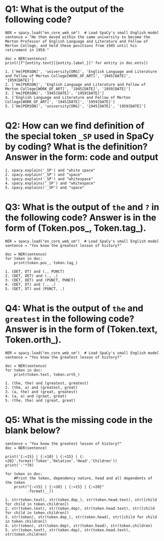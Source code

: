 # Q1: What is the output of the following code?
```
NER = spacy.load("en_core_web_sm")  # Load SpaCy's small English model
sentence = "He then moved within the same university to become the Merton Professor of English Language and Literature and Fellow of Merton College, and held these positions from 1945 until his retirement in 1959."

doc = NER(sentence)
print([f"{entity.text}[{entity.label_}]" for entity in doc.ents])
```
```
1. ['He[PERSON]', 'university[ORG]', 'English Language and Literature and Fellow of Merton College[WORK_OF_ART]', '1945[DATE]', '1959[DATE]']
2. ['He[PERSON]', 'English Language and Literature and Fellow of Merton College[WORK_OF_ART]', '1945[DATE]', '1959[DATE]']
3. ['He[PERSON]', '1945[DATE]', '1959[DATE]'] 
4. ['English Language and Literature and Fellow of Merton College[WORK_OF_ART]', '1945[DATE]', '1959[DATE]']
5. ['He[PERSON]', 'university[ORG]', '1945[DATE]', '1959[DATE]']
```
# Q2: How can we find definition of the special token `_SP` used in SpaCy by coding? What is the definition? Answer in the form: code and output
```
1. spacy.explain('_SP') and "white space"
2. spacy.explain('_SP') and "space"
3. spacy.explain('_SP') and "whitespace"
4. spacy.explains('_SP') and "whitespace"
5. spacy.explains('_SP') and "space"
```
# Q3: What is the output of `the` and `?` in the following code? Answer is in the form of (Token.pos_, Token.tag_).
```
NER = spacy.load("en_core_web_sm")  # Load SpaCy's small English model
sentence = "You know the greatest lesson of history?"

doc = NER(sentence)
for token in doc:
    print(token.pos_, token.tag_)
```
```
1. (DET, DT) and (., PUNCT)
2. (DET, DET) and (., .)
3. (DET, DET) and (PUNCT, PUNCT)
4. (DET, DT) and (., .)
5. (DET, DT) and (PUNCT, .)
```
# Q4: What is the output of `the` and `greatest` in the following code? Answer is in the form of (Token.text, Token.orth_).
```
NER = spacy.load("en_core_web_sm")  # Load SpaCy's small English model
sentence = "You know the greatest lesson of history?"

doc = NER(sentence)
for token in doc:
    print(token.text, token.orth_)
```
```
1. (the, the) and (greatest, greatest)
2. (the, a) and (greatest, great)
3. (a, the) and (great, greatest)
4. (a, a) and (great, great)
5. (the, the) and (great, great)
```
# Q5: What is the missing code in the blank below?
```
sentence = "You know the greatest lesson of history?"
doc = NER(sentence)

print('{:<15} | {:<10} | {:<15} | {:<20}'.format('Token','Relation','Head','Children'))
print('-'*70)

for token in doc:
    #Print the token, dependency nature, head and all dependents of the token
    print("{:<15} | {:<10} | {:<15} | {:<20}"
          .format(__))                 
```
```
1. str(token.text), str(token.dep_), str(token.head.text), str([child for child in token.children])
2. str(token.text), str(token.dep), str(token.head.text), str([child for child in token.children])
3. str(token), str(token.dep_), str(token.head), str([child for child in token.children])
4. str(token), str(token.dep), str(token.head), str(token.children)
5. str(token.text), str(token.dep), str(token.head.text), str(token.children)
```
